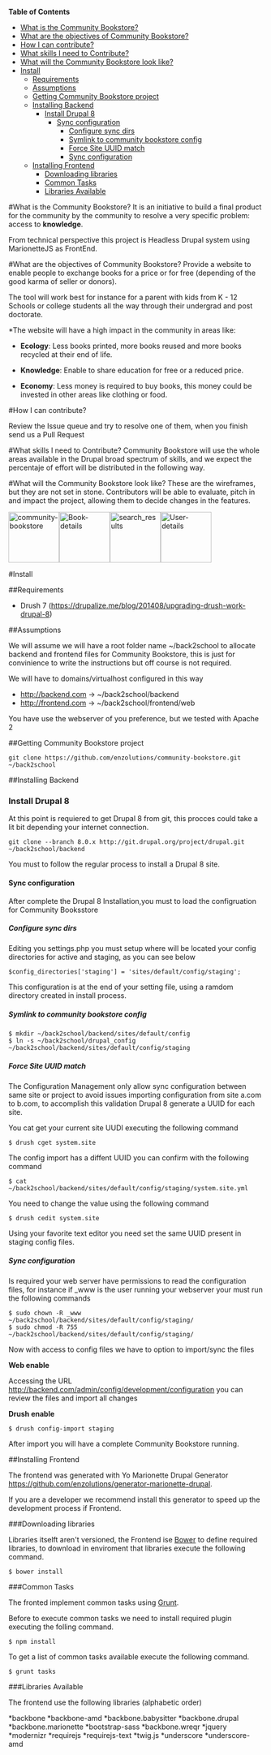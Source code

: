 <!-- START doctoc generated TOC please keep comment here to allow auto update -->
<!-- DON'T EDIT THIS SECTION, INSTEAD RE-RUN doctoc TO UPDATE -->
**Table of Contents**

- [What is the Community Bookstore?](#what-is-the-community-bookstore)
- [What are the objectives of Community Bookstore?](#what-are-the-objectives-of-community-bookstore)
- [How I can contribute?](#how-i-can-contribute)
- [What skills I need to Contribute?](#what-skills-i-need-to-contribute)
- [What will the Community Bookstore look like?](#what-will-the-community-bookstore-look-like)
- [Install](#install)
  - [Requirements](#requirements)
  - [Assumptions](#assumptions)
  - [Getting Community Bookstore project](#getting-community-bookstore-project)
  - [Installing Backend](#installing-backend)
    - [Install Drupal 8](#install-drupal-8)
      - [Sync configuration](#sync-configuration)
        - [Configure sync dirs](#configure-sync-dirs)
        - [Symlink to community bookstore config](#symlink-to-community-bookstore-config)
        - [Force Site UUID match](#force-site-uuid-match)
        - [Sync configuration](#sync-configuration-1)
  - [Installing Frontend](#installing-frontend)
    - [Downloading libraries](#downloading-libraries)
    - [Common Tasks](#common-tasks)
    - [Libraries Available](#libraries-available)

<!-- END doctoc generated TOC please keep comment here to allow auto update -->

#What is the Community Bookstore?
It is an initiative to build a final product for the community by the community to resolve a very specific problem: access to **knowledge**.

From technical perspective this project is Headless Drupal system using MarionetteJS as FrontEnd.

#What are the objectives of Community Bookstore?
Provide a website to enable people to exchange books for a price or for free (depending of the good karma of seller or donors).

The tool will work best for instance for a parent with kids from K - 12 Schools or college students all the way through their undergrad and post doctorate.

*The website will have a high impact in the community in areas like:

* **Ecology**: Less books printed, more books reused and more books recycled at their end of life.

* **Knowledge**: Enable to share education for free or a reduced price.

* **Economy**: Less money is required to buy books, this money could be invested in other areas like clothing or food.

#How I can contribute?

Review the Issue queue and try to resolve one of them, when you finish send us a Pull Request

#What skills I need to Contribute?
Community Bookstore will use the whole areas available in the Drupal broad spectrum of skills, and we expect the percentaje of effort will be distributed in the following way.

#What will the Community Bookstore look like?
These are the wireframes, but they are not set in stone. Contributors will be able to evaluate, pitch in and impact the project, allowing them to decide changes in the features.

<img alt="community-bookstore" src="https://raw.githubusercontent.com/enzolutions/community-bookstore/master/images/community-bookstore.png" height="100px" /><img alt="Book-details" src="https://raw.githubusercontent.com/enzolutions/community-bookstore/master/images/Book-details.png" height="100px" /><img alt="search_results" src="https://raw.githubusercontent.com/enzolutions/community-bookstore/master/images/search_results.png" height="100px" /><img alt="User-details" src="https://raw.githubusercontent.com/enzolutions/community-bookstore/master/images/User-details.png" height="100px" />

#Install

##Requirements

* Drush 7 (https://drupalize.me/blog/201408/upgrading-drush-work-drupal-8)

##Assumptions

We will assume we will have a root folder name ~/back2school to allocate backend and frontend files for Community Bookstore, this is just for convinience to write the instructions but off course is not required.

We will have to domains/virtualhost configured in this way

* http://backend.com -> ~/back2school/backend
* http://frontend.com -> ~/back2school/frontend/web

You have use the webserver of you preference, but we tested with Apache 2

##Getting Community Bookstore project

```
git clone https://github.com/enzolutions/community-bookstore.git ~/back2school
```

##Installing Backend

### Install Drupal 8

At this point is requiered to get Drupal 8 from git, this procces could take a lit bit depending your internet connection.

```
git clone --branch 8.0.x http://git.drupal.org/project/drupal.git ~/back2school/backend
```

You must to follow the regular process to install a Drupal 8 site.

#### Sync configuration

After complete the Drupal 8 Installation,you must to load the configruation for Community Booksstore

##### Configure sync dirs

Editing you settings.php you must setup where will be located your config directories for active and staging, as you can see below

```
$config_directories['staging'] = 'sites/default/config/staging';
```

This configuration is at the end of your setting file, using a ramdom directory created in install process.

##### Symlink to community bookstore config

```
$ mkdir ~/back2school/backend/sites/default/config
$ ln -s ~/back2school/drupal_config ~/back2school/backend/sites/default/config/staging
```

##### Force Site UUID match

The Configuration Management only allow sync configuration between same site or project to avoid issues importing configuration from site a.com to b.com, to accomplish this validation Drupal 8 generate a UUID for each site.

You cat get your current site UUDI executing the following command

```
$ drush cget system.site
```

The config import has a diffent UUID you can confirm with the following command

```
$ cat ~/back2school/backend/sites/default/config/staging/system.site.yml
```

You need to change the value using the following command

```
$ drush cedit system.site
```

Using your favorite text editor you need set the same UUID present in staging config files.

##### Sync configuration

Is required your web server have permissions to read the configuration files, for instance if _www is the user running your webserver your must run the following commands

```
$ sudo chown -R _www ~/back2school/backend/sites/default/config/staging/
$ sudo chmod -R 755 ~/back2school/backend/sites/default/config/staging/
```

Now with access to config files we have to option to import/sync the files

**Web enable**

Accessing the URL http://backend.com/admin/config/development/configuration you can review the files and import all changes

**Drush enable**

```
$ drush config-import staging
```

After import you will have a complete Community Bookstore running.

##Installing Frontend

The frontend was generated with Yo Marionette Drupal Generator <a href="https://github.com/enzolutions/generator-marionette-drupal">https://github.com/enzolutions/generator-marionette-drupal</a>.

If you are a developer we recommend install this generator to speed up the development process if Frontend.

###Downloading libraries

Libraries itselft aren't versioned, the Frontend ise <a href="http://bower.io">Bower</a> to define required libraries, to download in enviroment that libraries execute the following command.

```
$ bower install
```

###Common Tasks

The fronted implement common tasks using <a href="http://gruntjs.com/">Grunt</a>.

Before to execute common tasks we need to install required plugin executing the folling command.

```
$ npm install
```

To get a list of common tasks available execute the following command.

```
$ grunt tasks
```

###Libraries Available

The frontend use the following libraries (alphabetic order)

*backbone
*backbone-amd
*backbone.babysitter
*backbone.drupal
*backbone.marionette
*bootstrap-sass
*backbone.wreqr
*jquery
*modernizr
*requirejs
*requirejs-text
*twig.js
*underscore
*underscore-amd
